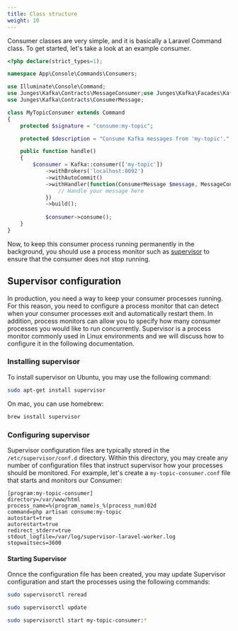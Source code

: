 ```yaml
---
title: Class structure
weight: 10
---
```


Consumer classes are very simple, and it is basically a Laravel Command class. To get started, let's take a look at an example consumer.

```php
<?php declare(strict_types=1);

namespace App\Console\Commands\Consumers;

use Illuminate\Console\Command;
use Junges\Kafka\Contracts\MessageConsumer;use Junges\Kafka\Facades\Kafka;
use Junges\Kafka\Contracts\ConsumerMessage;

class MyTopicConsumer extends Command
{
    protected $signature = "consume:my-topic";

    protected $description = "Consume Kafka messages from 'my-topic'."

    public function handle()
    {
        $consumer = Kafka::consumer(['my-topic'])
            ->withBrokers('localhost:8092')
            ->withAutoCommit()
            ->withHandler(function(ConsumerMessage $message, MessageConsumer $consumer) {
                // Handle your message here
            })
            ->build();
            
            $consumer->consume();
    }
}
```

Now, to keep this consumer process running permanently in the background, you should use a process monitor such as [supervisor](http://supervisord.org/) to ensure that the consumer does not stop running.

## Supervisor configuration
In production, you need a way to keep your consumer processes running. For this reason, you need to configure a process monitor that can detect when your consumer processes exit and automatically restart them. In addition, process monitors can allow you to specify how many consumer processes you would like to run concurrently. Supervisor is a process monitor commonly used in Linux environments and we will discuss how to configure it in the following documentation.

### Installing supervisor
To install supervisor on Ubuntu, you may use the following command:
```bash
sudo apt-get install supervisor
```

On mac, you can use homebrew:

```bash
brew install supervisor
```

### Configuring supervisor
Supervisor configuration files are typically stored in the `/etc/supervisor/conf.d` directory. Within this directory, you may create any number of configuration files that instruct supervisor how your processes should be monitored. For example, let's create a `my-topic-consumer.conf` file that starts and monitors our Consumer:

```text
[program:my-topic-consumer]
directory=/var/www/html
process_name=%(program_name)s_%(process_num)02d
command=php artisan consume:my-topic
autostart=true
autorestart=true
redirect_stderr=true
stdout_logfile=/var/log/supervisor-laravel-worker.log
stopwaitsecs=3600
```
#### Starting Supervisor
Onnce the configuration file has been created, you may update Supervisor configuration and start the processes using the following commands:

```bash
sudo supervisorctl reread

sudo supervisorctl update

sudo supervisorctl start my-topic-consumer:*
```
